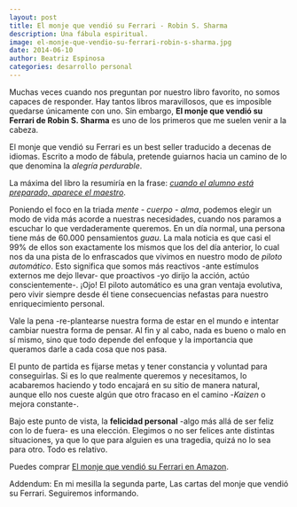 ```yaml
---
layout: post
title: El monje que vendió su Ferrari - Robin S. Sharma
description: Una fábula espiritual.
image: el-monje-que-vendio-su-ferrari-robin-s-sharma.jpg
date: 2014-06-10
author: Beatriz Espinosa
categories: desarrollo personal
---
```


Muchas veces cuando nos preguntan por nuestro libro favorito, no somos capaces
de responder. Hay tantos libros maravillosos, que es imposible quedarse
únicamente con uno. Sin embargo, **El monje que vendió su Ferrari de Robin S.
Sharma** es uno de los primeros que me suelen venir a la cabeza.

El monje que vendió su Ferrari es un best seller traducido a decenas de
idiomas. Escrito a modo de fábula, pretende guiarnos hacia un camino de lo que
denomina la *alegría perdurable*.

La máxima del libro la resumiría en la frase: *[cuando el alumno está preparado,
aparece el maestro][1]*.

Poniendo el foco en la triada *mente - cuerpo - alma*, podemos elegir un modo de
vida más acorde a nuestras necesidades, cuando nos paramos a escuchar lo que
verdaderamente queremos. En un día normal, una persona tiene más de 60.000
pensamientos *guau*. La mala noticia es que casi el 99% de ellos son exactamente
los mismos que los del día anterior, lo cual nos da una pista de lo enfrascados
que vivimos en nuestro modo de *piloto automático*. Esto significa que somos más
reactivos -ante estímulos externos me dejo llevar- que proactivos -yo dirijo la
acción, actúo conscientemente-. ¡Ojo! El piloto automático es una gran ventaja
evolutiva, pero vivir siempre desde él tiene consecuencias nefastas para nuestro
enriquecimiento personal.

Vale la pena -re-plantearse nuestra forma de estar en el mundo e intentar
cambiar nuestra forma de pensar. Al fin y al cabo, nada es bueno o malo en sí
mismo, sino que todo depende del enfoque y la importancia que queramos darle a
cada cosa que nos pasa.

El punto de partida es fijarse metas y tener constancia y voluntad para
conseguirlas. Si es lo que realmente queremos y necesitamos, lo acabaremos
haciendo y todo encajará en su sitio de manera natural, aunque ello nos cueste
algún que otro fracaso en el camino -*Kaizen* o mejora constante-.

Bajo este punto de vista, la **felicidad personal** -algo más allá de ser feliz
con lo de fuera- es una elección. Elegimos o no ser felices ante distintas
situaciones, ya que lo que para alguien es una tragedia, quizá no lo sea para
otro. Todo es relativo.

Puedes comprar [El monje que vendió su Ferrari en Amazon][2].

Addendum: En mi mesilla la segunda parte, Las cartas del monje que vendió su
Ferrari. Seguiremos informando.

[1]: http://senderosalalma.wordpress.com/2013/11/25/cuando-el-alumno-esta-preparado-aparece-el-maestro/
[2]: http://www.amazon.es/gp/product/8499087124/ref=as_li_ss_tl?ie=UTF8&camp=3626&creative=24822&creativeASIN=8499087124&linkCode=as2&tag=noleesbl09-21
